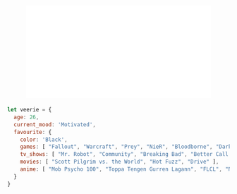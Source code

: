 <p align="center">
  <img src="./header.svg" height="210">
</p>

```javascript
let veerie = {
  age: 26,
  current_mood: 'Motivated',
  favourite: {
    color: 'Black',
    games: [ "Fallout", "Warcraft", "Prey", "NieR", "Bloodborne", "Dark Souls", "Mass Effect", "Like a Dragon" ],
    tv_shows: [ "Mr. Robot", "Community", "Breaking Bad", "Better Call Saul", "Dark" ],
    movies: [ "Scott Pilgrim vs. the World", "Hot Fuzz", "Drive" ],
    anime: [ "Mob Psycho 100", "Toppa Tengen Gurren Lagann", "FLCL", "Nichijou", "Attack on Titan" ]
  }
}
```
